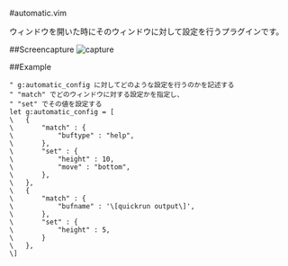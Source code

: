 #automatic.vim

ウィンドウを開いた時にそのウィンドウに対して設定を行うプラグインです。

##Screencapture
![capture](https://f.cloud.github.com/assets/214488/942527/bd4795b6-01b9-11e3-9190-0200ab4d54f8.gif)

##Example
```vim
" g:automatic_config に対してどのような設定を行うのかを記述する
" "match" でどのウィンドウに対する設定かを指定し、
" "set" でその値を設定する
let g:automatic_config = [
\	{
\		"match" : {
\			"buftype" : "help",
\		},
\		"set" : {
\			"height" : 10,
\			"move" : "bottom",
\		},
\	},
\	{
\		"match" : {
\			"bufname" : '\[quickrun output\]',
\		},
\		"set" : {
\			"height" : 5,
\		}
\	},
\]
```

